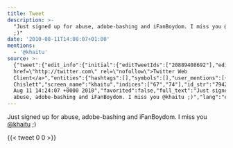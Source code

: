 ```yaml
---
title: Tweet
description: >-
  "Just signed up for abuse, adobe-bashing and iFanBoydom. I miss you @khaitu
  ;)"
date: '2010-08-11T14:08:07+01:00'
mentions:
  - '@khaitu'
source: >-
  {"tweet":{"edit_info":{"initial":{"editTweetIds":["20889408692"],"editableUntil":"2010-08-11T15:24:07.000Z","editsRemaining":"5","isEditEligible":true}},"retweeted":false,"source":"<a
  href=\"http://twitter.com\" rel=\"nofollow\">Twitter Web
  Client</a>","entities":{"hashtags":[],"symbols":[],"user_mentions":[{"name":"Tom
  Chislett","screen_name":"khaitu","indices":["67","74"],"id_str":"7942222","id":"7942222"}],"urls":[]},"display_text_range":["0","77"],"favorite_count":"0","id_str":"20889408692","truncated":false,"retweet_count":"0","id":"20889408692","created_at":"Wed
  Aug 11 14:24:07 +0000 2010","favorited":false,"full_text":"Just signed up for
  abuse, adobe-bashing and iFanBoydom. I miss you @khaitu ;)","lang":"en"}}
---
```

Just signed up for abuse, adobe-bashing and iFanBoydom. I miss you [@khaitu](https://twitter.com/@khaitu) ;)
    
{{< tweet 0 0 >}}
    

